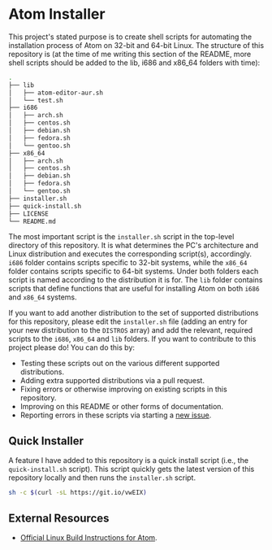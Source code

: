 # Atom Installer
This project's stated purpose is to create shell scripts for automating the installation process of Atom on 32-bit and 64-bit Linux. The structure of this repository is (at the time of me writing this section of the README, more shell scripts should be added to the lib, i686 and x86_64 folders with time):

```bash
.
├── lib
│   ├── atom-editor-aur.sh
│   └── test.sh
├── i686
│   ├── arch.sh
│   ├── centos.sh
│   ├── debian.sh
│   ├── fedora.sh
│   └── gentoo.sh
├── x86_64
│   ├── arch.sh
│   ├── centos.sh
│   ├── debian.sh
│   ├── fedora.sh
│   └── gentoo.sh
├── installer.sh
├── quick-install.sh
├── LICENSE
└── README.md
```

The most important script is the `installer.sh` script in the top-level directory of this repository. It is what determines the PC's architecture and Linux distribution and executes the corresponding script(s), accordingly. `i686` folder contains scripts specific to 32-bit systems, while the `x86_64` folder contains scripts specific to 64-bit systems. Under both folders each script is named according to the distribution it is for. The `lib` folder contains scripts that define functions that are useful for installing Atom on both `i686` and `x86_64` systems.

If you want to add another distribution to the set of supported distributions for this repository, please edit the `installer.sh` file (adding an entry for your new distribution to the `DISTROS` array) and add the relevant, required scripts to the `i686`, `x86_64` and `lib` folders. If you want to contribute to this project please do! You can do this by:

* Testing these scripts out on the various different supported distributions.
* Adding extra supported distributions via a pull request.
* Fixing errors or otherwise improving on existing scripts in this repository.
* Improving on this README or other forms of documentation.
* Reporting errors in these scripts via starting a [new issue](https://github.com/fusion809/atom-installer/issues/new).

## Quick Installer
A feature I have added to this repository is a quick install script (i.e., the `quick-install.sh` script). This script quickly gets the latest version of this repository locally and then runs the `installer.sh` script.

```bash
sh -c $(curl -sL https://git.io/vwEIX)
```

## External Resources
* [Official Linux Build Instructions for Atom](https://github.com/atom/atom/blob/master/docs/build-instructions/linux.md).
